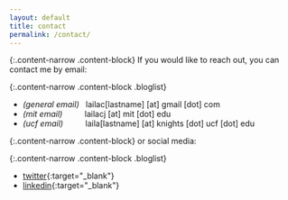 ```yaml
---
layout: default
title: contact
permalink: /contact/
---
```


{:.content-narrow .content-block}
If you would like to reach out, you can contact me by email:

{:.content-narrow .content-block .bloglist}
- *(general email)*&nbsp;&nbsp;&nbsp;lailac[lastname] [at] gmail [dot] com 
- *(mit email)*&nbsp;&nbsp;&nbsp;&nbsp;&nbsp;&nbsp;&nbsp;&nbsp;&nbsp;&nbsp;lailacj [at] mit [dot] edu
- *(ucf email)*&nbsp;&nbsp;&nbsp;&nbsp;&nbsp;&nbsp;&nbsp;&nbsp;&nbsp;&nbsp;laila[lastname] [at] knights [dot] ucf [dot] edu

{:.content-narrow .content-block}
or social media:

{:.content-narrow .content-block .bloglist}
- [twitter](https://twitter.com/lailacjohnston){:target="_blank"}
- [linkedin](https://www.linkedin.com/in/lailacjohnston/){:target="_blank"}
